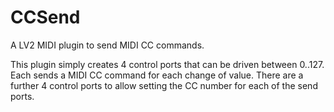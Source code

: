 # CCSend

A LV2 MIDI plugin to send MIDI CC commands.

This plugin simply creates 4 control ports that can be driven between 0..127. Each sends a MIDI CC command for each change of value. There are a further 4 control ports to allow setting the CC number for each of the send ports.